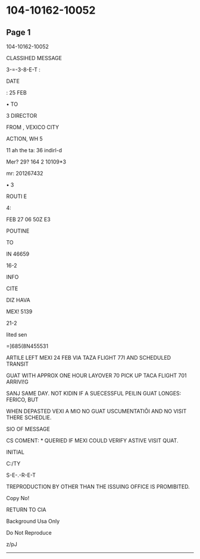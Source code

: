 # 104-10162-10052

## Page 1

104-10162-10052

CLASSIHED MESSAGE

3-=-3-8-E-T :

DATE

: 25 FEB

• TO

3 DIRECTOR

FROM , VEXICO CITY

ACTION, WH 5

11 ah the ta: 36 indirl-d

Mer? 29? 164 2 10109*3

mr: 201267432

• 3

ROUTI E

4:

FEB 27 06 50Z E3

POUTINE

TO

IN 46659

16-2

INFO

CITE

DIZ HAVA

MEX! 5139

21-2

lited sen

=]685(8N455531

ARTILE LEFT MEXI 24 FEB VIA TAZA FLIGHT 77I AND SCHEDULED TRANSIT

GUAT WITH APPROX ONE HOUR LAYOVER 70 PICK UP TACA FLIGHT 701 ARRIVI!G

SANJ SAME DAY. NOT KIDIN IF A SUECESSFUL PEILIN GUAT LONGES: FERICO, BUT

WHEN DEPASTED VEXI A MIO NO GUAT USCUMENTATIÕI AND NO VISIT THERE SCHEDLIE.

SIO OF MESSAGE

CS COMENT: * QUERIED IF MEXI COULD VERIFY ASTIVE VISIT QUAT.

INITIAL

C:/TY

S-E-.-R-E-T

TREPRODUCTION BY OTHER THAN THE ISSUING OFFICE IS PROMIBITED.

Copy No!

RETURN TO CIA

Background Usa Only

Do Not Reproduce

z/pJ

---

